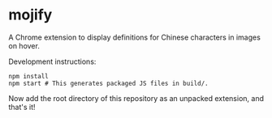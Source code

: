 # mojify

A Chrome extension to display definitions for Chinese characters in images on hover.

Development instructions:

```
npm install
npm start # This generates packaged JS files in build/.
```

Now add the root directory of this repository as an unpacked extension, and that's it!
